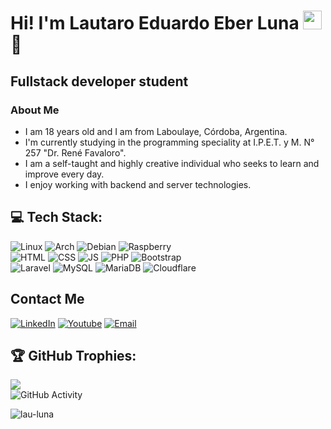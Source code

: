 <h1>Hi! I'm Lautaro Eduardo Eber Luna <img src="https://raw.githubusercontent.com/iampavangandhi/iampavangandhi/master/gifs/Hi.gif" width="30px"> 🚀</h1>
<h2>Fullstack developer student</h2>

### About Me
- I am 18 years old and I am from Laboulaye, Córdoba, Argentina.
- I'm currently studying in the programming speciality at I.P.E.T. y M. N° 257 "Dr. René Favaloro".
- I am a self-taught and highly creative individual who seeks to learn and improve every day.
- I enjoy working with backend and server technologies.

## 💻 Tech Stack:
![Linux](https://img.shields.io/badge/Linux-FCC624?style=for-the-badge&logo=linux&logoColor=black)
![Arch](https://img.shields.io/badge/Arch_Linux-1793D1?style=for-the-badge&logo=arch-linux&logoColor=white)
![Debian](https://img.shields.io/badge/Debian-A81D33?style=for-the-badge&logo=debian&logoColor=white)
![Raspberry](https://img.shields.io/badge/Raspberry%20Pi-A22846?style=for-the-badge&logo=Raspberry%20Pi&logoColor=white)
<br>
![HTML]( 	https://img.shields.io/badge/HTML5-E34F26?style=for-the-badge&logo=html5&logoColor=white)
![CSS](https://img.shields.io/badge/CSS3-1572B6?style=for-the-badge&logo=css3&logoColor=white)
![JS](https://img.shields.io/badge/JavaScript-F7DF1E?style=for-the-badge&logo=javascript&logoColor=black)
![PHP](https://img.shields.io/badge/PHP-777BB4?style=for-the-badge&logo=php&logoColor=white)
![Bootstrap](https://img.shields.io/badge/Bootstrap-563D7C?style=for-the-badge&logo=bootstrap&logoColor=white)
<br>
![Laravel](https://img.shields.io/badge/Laravel-FF2D20?style=for-the-badge&logo=laravel&logoColor=white)
![MySQL](https://img.shields.io/badge/MySQL-005C84?style=for-the-badge&logo=mysql&logoColor=white)
![MariaDB](https://img.shields.io/badge/MariaDB-003545?style=for-the-badge&logo=mariadb&logoColor=white)
![Cloudflare](https://img.shields.io/badge/Cloudflare-F38020?style=for-the-badge&logo=Cloudflare&logoColor=white)


## Contact Me
<a href="https://www.linkedin.com/in/lautaro-eduardo-eber-luna-91360b328/"><img alt="LinkedIn" src="https://img.shields.io/badge/LinkedIn-0077B5?style=for-the-badge&logo=linkedin&logoColor=white"></a>
<a href="https://www.youtube.com/@lauluna906"><img alt="Youtube" src="https://img.shields.io/badge/YouTube-FF0000?style=for-the-badge&logo=youtube&logoColor=white"></a>
<a href="lautaroluna906@gmail.com"><img alt="Email" src="https://img.shields.io/badge/Gmail-D14836?style=for-the-badge&logo=gmail&logoColor=white"></a>  

## 🏆 GitHub Trophies:
![](https://github-profile-trophy.vercel.app/?username=lau-luna&theme=darkhub)
<br>
![GitHub Activity](https://github-readme-stats.vercel.app/api?username=lau-luna&show_icons=true)
<p align="left"> <img src="https://komarev.com/ghpvc/?username=lau-luna&label=Profile%20views&color=0e75b6&style=flat" alt="lau-luna" /> </p>
